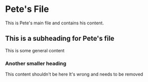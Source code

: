 # Pete's File
This is Pete's main file and contains his content.
## This is a subheading for Pete's file
This is some general content
### Another smaller heading
This content shouldn't be here
It's wrong and needs to be removed
